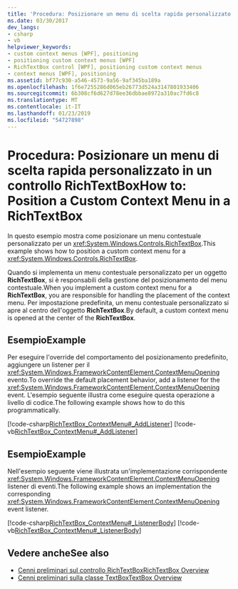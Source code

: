 ```yaml
---
title: 'Procedura: Posizionare un menu di scelta rapida personalizzato in un controllo RichTextBox'
ms.date: 03/30/2017
dev_langs:
- csharp
- vb
helpviewer_keywords:
- custom context menus [WPF], positioning
- positioning custom context menus [WPF]
- RichTextBox control [WPF], positioning custom context menus
- context menus [WPF], positioning
ms.assetid: bf77c930-a546-4573-9a56-9af345ba189a
ms.openlocfilehash: 1f6e7255286d065eb26773d524a3147801933406
ms.sourcegitcommit: 6b308cf6d627d78ee36dbbae8972a310ac7fd6c8
ms.translationtype: MT
ms.contentlocale: it-IT
ms.lasthandoff: 01/23/2019
ms.locfileid: "54727898"
---
```

# <a name="how-to-position-a-custom-context-menu-in-a-richtextbox"></a><span data-ttu-id="71426-102">Procedura: Posizionare un menu di scelta rapida personalizzato in un controllo RichTextBox</span><span class="sxs-lookup"><span data-stu-id="71426-102">How to: Position a Custom Context Menu in a RichTextBox</span></span>
<span data-ttu-id="71426-103">In questo esempio mostra come posizionare un menu contestuale personalizzato per un <xref:System.Windows.Controls.RichTextBox>.</span><span class="sxs-lookup"><span data-stu-id="71426-103">This example shows how to position a custom context menu for a <xref:System.Windows.Controls.RichTextBox>.</span></span>  
  
 <span data-ttu-id="71426-104">Quando si implementa un menu contestuale personalizzato per un oggetto **RichTextBox**, si è responsabili della gestione del posizionamento del menu contestuale.</span><span class="sxs-lookup"><span data-stu-id="71426-104">When you implement a custom context menu for a **RichTextBox**, you are responsible for handling the placement of the context menu.</span></span>  <span data-ttu-id="71426-105">Per impostazione predefinita, un menu contestuale personalizzato si apre al centro dell'oggetto **RichTextBox**.</span><span class="sxs-lookup"><span data-stu-id="71426-105">By default, a custom context menu is opened at the center of the **RichTextBox**.</span></span>  
  
## <a name="example"></a><span data-ttu-id="71426-106">Esempio</span><span class="sxs-lookup"><span data-stu-id="71426-106">Example</span></span>  
 <span data-ttu-id="71426-107">Per eseguire l'override del comportamento del posizionamento predefinito, aggiungere un listener per il <xref:System.Windows.FrameworkContentElement.ContextMenuOpening> evento.</span><span class="sxs-lookup"><span data-stu-id="71426-107">To override the default placement behavior, add a listener for the <xref:System.Windows.FrameworkContentElement.ContextMenuOpening> event.</span></span>  <span data-ttu-id="71426-108">L'esempio seguente illustra come eseguire questa operazione a livello di codice.</span><span class="sxs-lookup"><span data-stu-id="71426-108">The following example shows how to do this programmatically.</span></span>  
  
 [!code-csharp[RichTextBox_ContextMenu#_AddListener](../../../../samples/snippets/csharp/VS_Snippets_Wpf/RichTextBox_ContextMenu/CSharp/app.xaml.cs#_addlistener)]
 [!code-vb[RichTextBox_ContextMenu#_AddListener](../../../../samples/snippets/visualbasic/VS_Snippets_Wpf/RichTextBox_ContextMenu/VisualBasic/app.xaml.vb#_addlistener)]  
  
## <a name="example"></a><span data-ttu-id="71426-109">Esempio</span><span class="sxs-lookup"><span data-stu-id="71426-109">Example</span></span>  
 <span data-ttu-id="71426-110">Nell'esempio seguente viene illustrata un'implementazione corrispondente <xref:System.Windows.FrameworkContentElement.ContextMenuOpening> listener di eventi.</span><span class="sxs-lookup"><span data-stu-id="71426-110">The following example shows an implementation the corresponding <xref:System.Windows.FrameworkContentElement.ContextMenuOpening> event listener.</span></span>  
  
 [!code-csharp[RichTextBox_ContextMenu#_ListenerBody](../../../../samples/snippets/csharp/VS_Snippets_Wpf/RichTextBox_ContextMenu/CSharp/app.xaml.cs#_listenerbody)]
 [!code-vb[RichTextBox_ContextMenu#_ListenerBody](../../../../samples/snippets/visualbasic/VS_Snippets_Wpf/RichTextBox_ContextMenu/VisualBasic/app.xaml.vb#_listenerbody)]  
  
## <a name="see-also"></a><span data-ttu-id="71426-111">Vedere anche</span><span class="sxs-lookup"><span data-stu-id="71426-111">See also</span></span>
- [<span data-ttu-id="71426-112">Cenni preliminari sul controllo RichTextBox</span><span class="sxs-lookup"><span data-stu-id="71426-112">RichTextBox Overview</span></span>](../../../../docs/framework/wpf/controls/richtextbox-overview.md)
- [<span data-ttu-id="71426-113">Cenni preliminari sulla classe TextBox</span><span class="sxs-lookup"><span data-stu-id="71426-113">TextBox Overview</span></span>](../../../../docs/framework/wpf/controls/textbox-overview.md)

